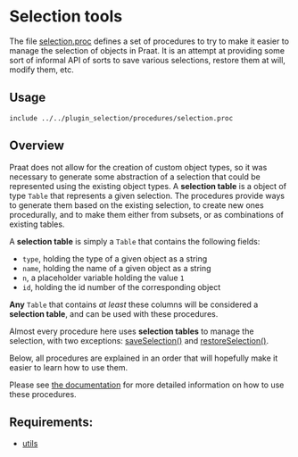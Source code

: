 # Selection tools

The file [selection.proc][selection] defines a set of procedures to try to
make it easier to manage the selection of objects in Praat. It is an attempt at
providing some sort of informal API of sorts to save various selections, restore
them at will, modify them, etc.

[selection]: https://gitlab.com/cpran/plugin_selection/blob/master/procedures/selection.proc

## Usage

~~~~
include ../../plugin_selection/procedures/selection.proc
~~~~

## Overview

Praat does not allow for the creation of custom object types, so it was
necessary to generate some abstraction of a selection that could be represented
using the existing object types. A **selection table** is a object of type
`Table` that represents a given selection. The procedures provide ways to
generate them based on the existing selection, to create new ones procedurally,
and to make them either from subsets, or as combinations of existing tables.

A **selection table** is simply a `Table` that contains the following fields:

* `type`, holding the type of a given object as a string
* `name`, holding the name of a given object as a string
* `n`, a placeholder variable holding the value `1`
* `id`, holding the id number of the corresponding object

**Any** `Table` that contains _at least_ these columns will be considered a
**selection table**, and can be used with these procedures.

Almost every procedure here uses **selection tables** to manage the selection,
with two exceptions: [saveSelection()][saveselection] and
[restoreSelection()][restoreselection].

[saveselection]: https://gitlab.com/cpran/plugin_selection/wikis/home#saveselection
[restoreselection]: https://gitlab.com/cpran/plugin_selection/wikis/home#restoreselection

Below, all procedures are explained in an order that will hopefully make it
easier to learn how to use them.

Please see [the documentation](https://gitlab.com/cpran/plugin_selection/wikis)
for more detailed information on how to use these procedures.

## Requirements:

* [utils](https://gitlab.com/cpran/plugin_utils)